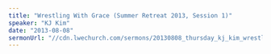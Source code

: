 ```yaml
---
title: "Wrestling With Grace (Summer Retreat 2013, Session 1)"
speaker: "KJ Kim"
date: "2013-08-08"
sermonUrl: "//cdn.lwechurch.com/sermons/20130808_thursday_kj_kim_wrestling_with_grace.mp3"
---
```

